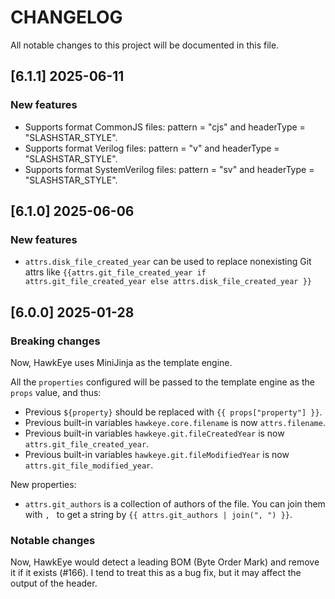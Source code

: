 # CHANGELOG

All notable changes to this project will be documented in this file.

## [6.1.1] 2025-06-11

### New features

* Supports format CommonJS files: pattern = "cjs" and headerType = "SLASHSTAR_STYLE".
* Supports format Verilog files: pattern = "v" and headerType = "SLASHSTAR_STYLE".
* Supports format SystemVerilog files: pattern = "sv" and headerType = "SLASHSTAR_STYLE".

## [6.1.0] 2025-06-06

### New features

* `attrs.disk_file_created_year` can be used to replace nonexisting Git attrs like `{{attrs.git_file_created_year if attrs.git_file_created_year else attrs.disk_file_created_year }}`

## [6.0.0] 2025-01-28

### Breaking changes

Now, HawkEye uses MiniJinja as the template engine.

All the `properties` configured will be passed to the template engine as the `props` value, and thus:

* Previous `${property}` should be replaced with `{{ props["property"] }}`.
* Previous built-in variables `hawkeye.core.filename` is now `attrs.filename`.
* Previous built-in variables `hawkeye.git.fileCreatedYear` is now `attrs.git_file_created_year`.
* Previous built-in variables `hawkeye.git.fileModifiedYear` is now `attrs.git_file_modified_year`.

New properties:

* `attrs.git_authors` is a collection of authors of the file. You can join them with `, ` to get a string by `{{ attrs.git_authors | join(", ") }}`.

### Notable changes

Now, HawkEye would detect a leading BOM (Byte Order Mark) and remove it if it exists (#166). I tend to treat this as a bug fix, but it may affect the output of the header.
